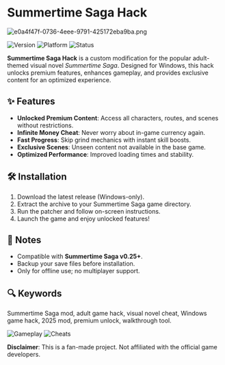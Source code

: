 # Summertime Saga Hack

![e0a4f47f-0736-4eee-9791-425172eba9ba.png](https://i.postimg.cc/05LM1bYD/e0a4f47f-0736-4eee-9791-425172eba9ba.png)

![Version](https://img.shields.io/badge/version-2025-blue)
![Platform](https://img.shields.io/badge/platform-Windows-lightgrey)
![Status](https://img.shields.io/badge/status-active-brightgreen)

**Summertime Saga Hack** is a custom modification for the popular adult-themed visual novel *Summertime Saga*. Designed for Windows, this hack unlocks premium features, enhances gameplay, and provides exclusive content for an optimized experience.

## ✨ Features
- **Unlocked Premium Content**: Access all characters, routes, and scenes without restrictions.
- **Infinite Money Cheat**: Never worry about in-game currency again.
- **Fast Progress**: Skip grind mechanics with instant skill boosts.
- **Exclusive Scenes**: Unseen content not available in the base game.
- **Optimized Performance**: Improved loading times and stability.

## 🛠️ Installation
1. Download the latest release (Windows-only).
2. Extract the archive to your Summertime Saga game directory.
3. Run the patcher and follow on-screen instructions.
4. Launch the game and enjoy unlocked features!

## 📌 Notes
- Compatible with **Summertime Saga v0.25+**.
- Backup your save files before installation.
- Only for offline use; no multiplayer support.

## 🔍 Keywords
Summertime Saga mod, adult game hack, visual novel cheat, Windows game hack, 2025 mod, premium unlock, walkthrough tool.

![Gameplay](https://img.shields.io/badge/gameplay-sandbox-yellow)
![Cheats](https://img.shields.io/badge/cheats-included-red)

**Disclaimer**: This is a fan-made project. Not affiliated with the official game developers.